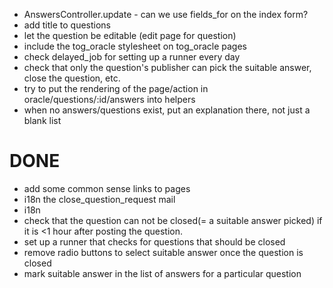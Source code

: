 * AnswersController.update - can we use fields_for on the index form?
* add title to questions
* let the question be editable (edit page for question)
* include the tog_oracle stylesheet on tog_oracle pages
* check delayed_job for setting up a runner every day
* check that only the question's publisher can pick the suitable answer, close the question, etc.
* try to put the rendering of the page/action in oracle/questions/:id/answers into helpers
* when no answers/questions exist, put an explanation there, not just a blank list

DONE
====
* add some common sense links to pages
* i18n the close_question_request mail
* i18n
* check that the question can not be closed(= a suitable answer picked) if it is <1 hour after posting the question.
* set up a runner that checks for questions that should be closed
* remove radio buttons to select suitable answer once the question is closed
* mark suitable answer in the list of answers for a particular question  

